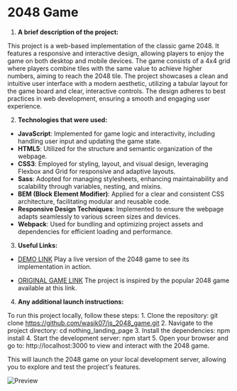 # **2048 Game**

1. **A brief description of the project:**

  This project is a web-based implementation of the classic game 2048. It features a responsive and interactive design, allowing players to enjoy the game on both desktop and mobile devices. The game consists of a 4x4 grid where players combine tiles with the same value to achieve higher numbers, aiming to reach the 2048 tile. The project showcases a clean and intuitive user interface with a modern aesthetic, utilizing a tabular layout for the game board and clear, interactive controls. The design adheres to best practices in web development, ensuring a smooth and engaging user experience.

2. **Technologies that were used:**

  - **JavaScript**: Implemented for game logic and interactivity, including handling user input and updating the game state.
  - **HTML5**: Utilized for the structure and semantic organization of the webpage.
  - **CSS3**: Employed for styling, layout, and visual design, leveraging Flexbox and Grid for responsive and adaptive layouts.
  - **Sass**: Adopted for managing stylesheets, enhancing maintainability and scalability through variables, nesting, and mixins.
  - **BEM (Block Element Modifier)**: Applied for a clear and consistent CSS architecture, facilitating modular and reusable code.
  - **Responsive Design Techniques**: Implemented to ensure the webpage adapts seamlessly to various screen sizes and devices.
  - **Webpack**: Used for bundling and optimizing project assets and dependencies for efficient loading and performance.

3. **Useful Links:**
- [DEMO LINK](https://github.com/wasik07/js_2048_game/)
    Play a live version of the 2048 game to see its implementation in action.

- [ORIGINAL GAME LINK](https://play2048.co/)
    The project is inspired by the popular 2048 game available at this link.

4. **Any additional launch instructions:**

To run this project locally, follow these steps:
    1. Clone the repository:
      git clone https://github.com/wasik07/js_2048_game.git
    2. Navigate to the project directory:
      cd nothing_landing_page
    3. Install the dependencies:
      npm install
    4. Start the development server:
      npm start
    5. Open your browser and go to:
      http://localhost:3000 to view and interact with the 2048 game.

This will launch the 2048 game on your local development server, allowing you to explore and test the project's features.

![Preview](./src/images/reference.png)
